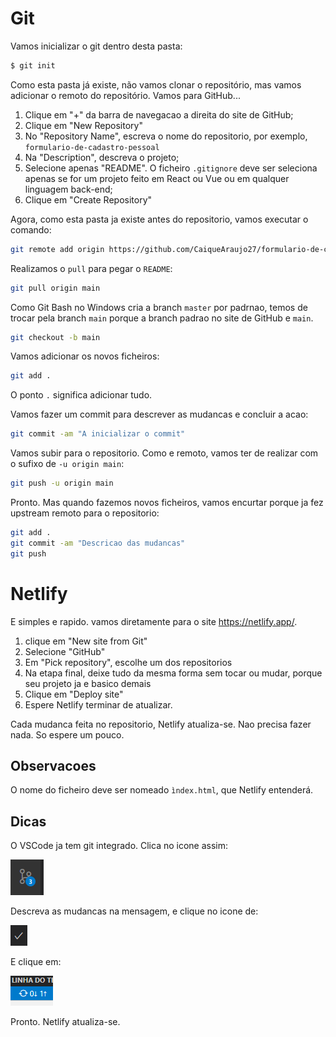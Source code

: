 # Git

Vamos inicializar o git dentro desta pasta:

```sh
$ git init
```

Como esta pasta já existe, não vamos clonar o repositório, mas vamos adicionar o remoto do repositório. Vamos para GitHub...

1. Clique em "+" da barra de navegacao a direita do site de GitHub;
2. Clique em "New Repository"
3. No "Repository Name", escreva o nome do repositorio, por exemplo, `formulario-de-cadastro-pessoal`
4. Na "Description", descreva o projeto;
5. Selecione apenas "README". O ficheiro `.gitignore` deve ser seleciona apenas se for um projeto feito em React ou Vue ou em qualquer linguagem back-end;
6. Clique em "Create Repository"

Agora, como esta pasta ja existe antes do repositorio, vamos executar o comando:

```sh
git remote add origin https://github.com/CaiqueAraujo27/formulario-de-cadastro-pessoal.git
```

Realizamos o `pull` para pegar o `README`:

```sh
git pull origin main
```

Como Git Bash no Windows cria a branch `master` por padrnao, temos de trocar pela branch `main` porque a branch padrao no site de GitHub e `main`. 

```sh
git checkout -b main
```

Vamos adicionar os novos ficheiros:

```sh
git add .
```

O ponto `.` significa adicionar tudo. 

Vamos fazer um commit para descrever as mudancas e concluir a acao:

```sh
git commit -am "A inicializar o commit"
```

Vamos subir para o repositorio. Como e remoto, vamos ter de realizar com o sufixo de `-u origin main`:

```sh
git push -u origin main
```

Pronto. Mas quando fazemos novos ficheiros, vamos encurtar porque ja fez upstream remoto para o repositorio:

```sh
git add .
git commit -am "Descricao das mudancas"
git push
```

# Netlify

E simples e rapido. vamos diretamente para o site https://netlify.app/. 

1. clique em "New site from Git"
2. Selecione "GitHub"
3. Em "Pick repository", escolhe um dos repositorios
4. Na etapa final, deixe tudo da mesma forma sem tocar ou mudar, porque seu projeto ja e basico demais
5. Clique em "Deploy site"
6. Espere Netlify terminar de atualizar.

Cada mudanca feita no repositorio, Netlify atualiza-se. Nao precisa fazer nada. So espere um pouco. 

## Observacoes

O nome do ficheiro deve ser nomeado `ìndex.html`, que Netlify entenderá. 

## Dicas

O VSCode ja tem git integrado. Clica no icone assim:

![git](images/git.png)

Descreva as mudancas na mensagem, e clique no icone de:

![commit](images/commit.png)

E clique em:

![atualizar](images/atualizar.png)

Pronto. Netlify atualiza-se. 
